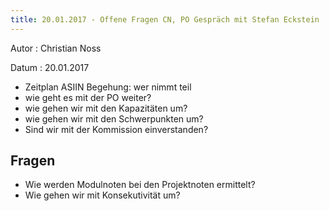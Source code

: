 ```yaml
---
title: 20.01.2017 - Offene Fragen CN, PO Gespräch mit Stefan Eckstein
---
```


Autor
: Christian Noss

Datum
: 20.01.2017

- Zeitplan ASIIN Begehung: wer nimmt teil
- wie geht es mit der PO weiter?
- wie gehen wir mit den Kapazitäten um?
- wie gehen wir mit den Schwerpunkten um?
- Sind wir mit der Kommission einverstanden?

## Fragen
- Wie werden Modulnoten bei den Projektnoten ermittelt?
- Wie gehen wir mit Konsekutivität um?